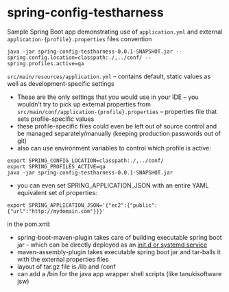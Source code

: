 # spring-config-testharness
Sample Spring Boot app demonstrating use of ```application.yml``` and external ```application-{profile}.properties``` files convention

```
java -jar spring-config-testharness-0.0.1-SNAPSHOT.jar --spring.config.location=classpath:./,../conf/ --spring.profiles.active=qa
```

```src/main/resources/application.yml``` – contains default, static values as well as development-specific settings
-	These are the only settings that you would use in your IDE – you wouldn’t try to pick up external properties from
```src/main/conf/application-{profile}.properties``` – properties file that sets profile-specific values
- these profile-specific files could even be left out of source control and be managed separately/manually (keeping production passwords out of git)
- also can use environment variables to control which profile is active:

```
export SPRING_CONFIG_LOCATION=classpath:./,../conf/
export SPRING_PROFILES_ACTIVE=qa
java -jar spring-config-testharness-0.0.1-SNAPSHOT.jar 
```

- you can even set SPRING_APPLICATION_JSON with an entire YAML equivalent set of properties:

```
export SPRING_APPLICATION_JSON='{"ec2":{"public":{"url":"http://mydomain.com"}}}'
```

in the pom.xml:
-	spring-boot-maven-plugin takes care of building executable spring boot jar - which can be directly deployed as an [init.d or systemd service](https://docs.spring.io/spring-boot/docs/current/reference/htmlsingle/#deployment-systemd-service)
-	maven-assembly-plugin takes executable spring boot jar and tar-balls it with the external properties files
 - layout of tar.gz file is /lib and /conf
 - can add a /bin for the java app wrapper shell scripts (like tanukisoftware jsw)


